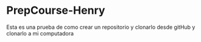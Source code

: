 # PrepCourse-Henry
Esta es una prueba de como crear un repositorio y clonarlo desde gitHub y clonarlo a mi computadora

